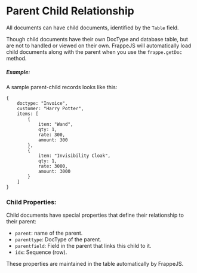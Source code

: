 <!-- base_template: frappe_io/www/frappejs/frappejs_base.html -->
# Parent Child Relationship

All documents can have child documents, identified by the `Table` field.

Though child documents have their own DocType and database table, but are not to handled or viewed on their own. FrappeJS will automatically load child documents along with the parent when you use the `frappe.getDoc` method.

##### Example:

A sample parent-child records looks like this:

```
{
    doctype: "Invoice",
    customer: "Harry Potter",
    items: [
        {
            item: "Wand",
            qty: 1,
            rate: 300,
            amount: 300
        },
        {
            item: "Invisibility Cloak",
            qty: 1,
            rate: 3000,
            amount: 3000
        }
    ]
}
```

### Child Properties:

Child documents have special properties that define their relationship to their parent:

- `parent`: name of the parent.
- `parenttype`: DocType of the parent.
- `parentfield`: Field in the parent that links this child to it.
- `idx`: Sequence (row).

These properties are maintained in the table automatically by FrappeJS.
